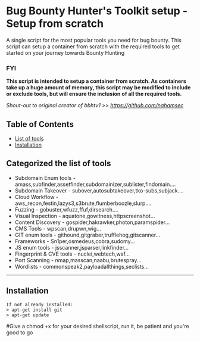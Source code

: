 # Bug Bounty Hunter's Toolkit setup - Setup from scratch
A single script for the most popular tools you need for bug bounty. This script can setup a container from scratch with the required tools to get started on your journey towards Bounty Hunting

### FYI  
**This script is intended to setup a container from scratch. As containers take up a huge amount of memory, this script may be modified to include or exclude tools, but will ensure the inclusion of all the required tools.**

*Shout-out to original creator of bbhtv1 >> https://github.com/nahamsec*

## Table of Contents 

- [List of tools](#Categorized-the-list-of-tools)
- [Installation](#installation)


## Categorized the list of tools

* Subdomain Enum tools        - amass,subfinder,assetfinder,subdomainizer,sublister,findomain....
* Subdomain Takeover          - subover,autosubtakeover,tko-subs,subjack....
* Cloud Workflow              - aws_recon,festin,lazys3,s3brute,flumberboozle,slurp....
* Fuzzing                     - gobuster,wfuzz,ffuf,dirsearch....
* Visual Inspection           - aquatone,gowitness,httpscreenshot...
* Content Discovery           - gospider,hakrawker,photon,paramspider...
* CMS Tools                   - wpscan,drupwn,wig...
* GIT enum tools              - githound,gitgraber,trufflehog,gitscanner...
* Frameworks                  - Sn1per,osmedeus,cobra,sudomy...
* JS enum tools               - jsscanner,jsparser,linkfinder...
* Fingerprint & CVE tools     - nuclei,webtech,waf...
* Port Scanning               - nmap,masscan,naabu,brutespray...
* Wordlists                   - commonspeak2,payloadallthings,seclists...


---

## Installation
```
If not already installed:
> apt-get install git
> apt-get update
```

#Give a chmod +x for your desired shellscript, run it, be patient and you're good to go
